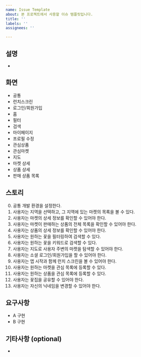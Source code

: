 ```yaml
---
name: Issue Template
about: 본 프로젝트에서 사용할 이슈 템플릿입니다.
title: ''
labels: ''
assignees: ''

---
```


## 설명
- 

## 화면
- 공통
- 런치스크린
- 로그인/회원가입
- 홈
- 필터
- 검색
- 마이페이지
- 프로필 수정
- 관심상품
- 관심마켓
- 지도
- 마켓 상세
- 상품 상세
- 판매 상품 목록

## 스토리
00. 공통 개발 환경을 설정한다.
01. 사용자는 지역을 선택하고, 그 지역에 있는 마켓의 목록을 볼 수 있다.
02. 사용자는 마켓의 상세 정보를 확인할 수 있어야 한다.
03. 사용자는 마켓이 판매하는 상품의 전체 목록을 확인할 수 있어야 한다.
04. 사용자는 상품의 상세 정보를 확인할 수 있어야 한다.
05. 사용자는 원하는 꽃을 필터링하여 검색할 수 있다.
06. 사용자는 원하는 꽃을 키워드로 검색할 수 있다.
07. 사용자는 지도로 사용자 주변의 마켓을 탐색할 수 있어야 한다.
08. 사용자는 소셜 로그인/회원가입을 할 수 있어야 한다.
09. 사용자는 앱 시작과 함께 런치 스크린을 볼 수 있어야 한다.
10. 사용자는 원하는 마켓을 관심 목록에 등록할 수 있다.
11. 사용자는 원하는 상품을 관심 목록에 등록할 수 있다.
12. 사용자는 꽃집을 공유할 수 있어야 한다.
13. 사용자는 자신의 닉네임을 변경할 수 있어야 한다.

## 요구사항
- A 구현
- B 구현

## 기타사항 (optional)
-
